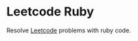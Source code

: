 # Leetcode Ruby

Resolve [Leetcode](https://leetcode.com/problemset/all/) problems with ruby code.
 